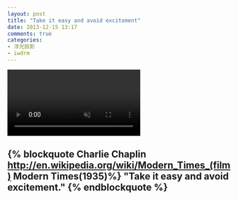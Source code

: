 ```yaml
---
layout: post
title: "Take it easy and avoid excitement"
date: 2013-12-15 13:17
comments: true
categories:
- 浮光掠影
- iwdrm
---
```


<video autoplay loop muted playsinline>
    <source src="{{ site.static_base }}/downloads/video/movie_clips/modern_times_1935.mp4" type="video/mp4">
    <p>Your browser doesn't support this embedded video.</p>
</video>

{% blockquote Charlie Chaplin  http://en.wikipedia.org/wiki/Modern_Times_(film) Modern Times(1935)%}
"Take it easy and avoid excitement."
{% endblockquote %}
---
